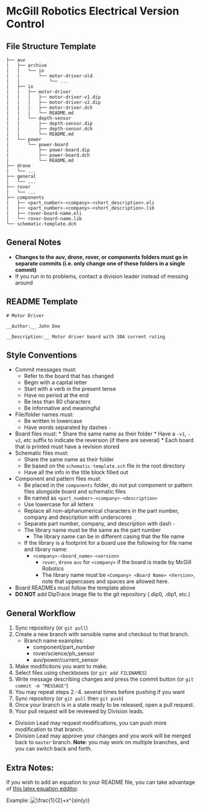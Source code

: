 # McGill Robotics Electrical Version Control

## File Structure Template
```
├── auv
|   ├── archive
|   |   └── io
|   |       └── motor-driver-old
|   |           └── ...
|   ├── io
|   |   ├── motor-driver
|   |   |   ├── motor-driver-v1.dip
|   |   |   ├── motor-driver-v2.dip
|   |   |   ├── motor-driver.dch
|   |   |   └── README.md
|   |   └── depth-sensor
|   |       ├── depth-sensor.dip
|   |       ├── depth-sensor.dch
|   |       └── README.md
|   └── power
|       └── power-board
|           ├── power-board.dip
|           ├── power-board.dch
|           └── README.md
├── drone
|   └── ...
├── general
|   └── ...
├── rover
|   └── ...
├── components
|   ├── <part_number>-<company>-<short_description>.eli
|   ├── <part_number>-<company>-<short_description>.lib
|   ├── rover-board-name.eli
|   └── rover-board-name.lib
└── schematic-template.dch
```

## General Notes
* __Changes to the auv, drone, rover, or components folders must go in
  separate commits (i.e. only change one of these folders in a
  single commit)__
* If you run in to problems, contact a division leader instead of messing
  around

## README Template
```
# Motor Driver

__Author:__ John Doe

__Description:__ Motor driver board with 30A current rating
```

## Style Conventions
  * Commit messages must:
    * Refer to the board that has changed
    * Begin with a capital letter
    * Start with a verb in the present tense
    * Have no period at the end
    * Be less than 80 characters
    * Be informative and meaningful
  * File/folder names must:
    * Be written in lowercase
    * Have words separated by dashes `-`
  *  Board files must:
    * Share the same name as their folder
    * Have a `-v1`, `-v2`, etc suffix to indicate the reversion (if there are
      several)
    * Each board that is printed must have a revision stored
  * Schematic files must:
    * Share the same name as their folder
    * Be based on the `schematic-template.sch` file in the root directory
    * Have all the info in the title block filled out
  * Component and pattern files must:
    * Be placed in the `components` folder, do not put component or pattern
    files alongside board and schematic files
    * Be named as `<part_number>-<company>-<description>`
    * Use lowercase for all letters
    * Replace all non-alphanumerical characters in the part number, company and
    description with underscores `_`
    * Separate part number, company, and description with dash `-`
    * The library name must be the same as the part number
      * The library name can be in different casing that the file name
    * If the library is a footprint for a board use the following for file name
    and library name:
      * `<company>-<board_name>-<version>`
        * `rover`, `drone` `auv` for `<company>` if the board is made by McGill
        Robotics
        * The library name must be `<Company> <Board Name> <Version>`, note that
        uppercases and spaces are allowed here.
  * Board READMEs must follow the template above
  * **DO NOT** add DipTrace image file to the git repository (.dip0, .dip1, etc.)

## General Workflow
1. Sync repository (or `git pull`)
2. Create a new branch with sensible name and checkout to that branch.
    * Branch name examples:
        * component/part_number
        * rover/science/ph_sensor
        * auv/power/current_sensor
3. Make modificitons you want to make.
4. Select files using checkboxes (or `git add FILENAMES`)
5. Write message describing changes and press the commit button
  (or `git commit -m "MESSAGE"`)
6. You may repeat steps 2.-4. several times before pushing if you want
7. Sync repository (or `git pull` then `git push`)
8. Once your branch is in a state ready to be released, open a pull request.
9. Your pull request will be reviewed by Division leads.
  * Division Lead may request modifications, you can push more modification to
  that branch.
  * Division Lead may approve your changes and you work will be merged back to
  `master` branch.
**Note**: you may work on multiple branches, and you can switch back and forth.

## Extra Notes:
If you wish to add an equation to your README file, you can take advantage of
[this latex equation edditor](http://www.sciweavers.org/free-online-latex-equation-editor).

Example:
<img src="https://latex.codecogs.com/svg.latex?\inline&space;\frac{1}{2}&plus;x^{sin(y)}" title="\frac{1}{2}+x^{sin(y)}" />
